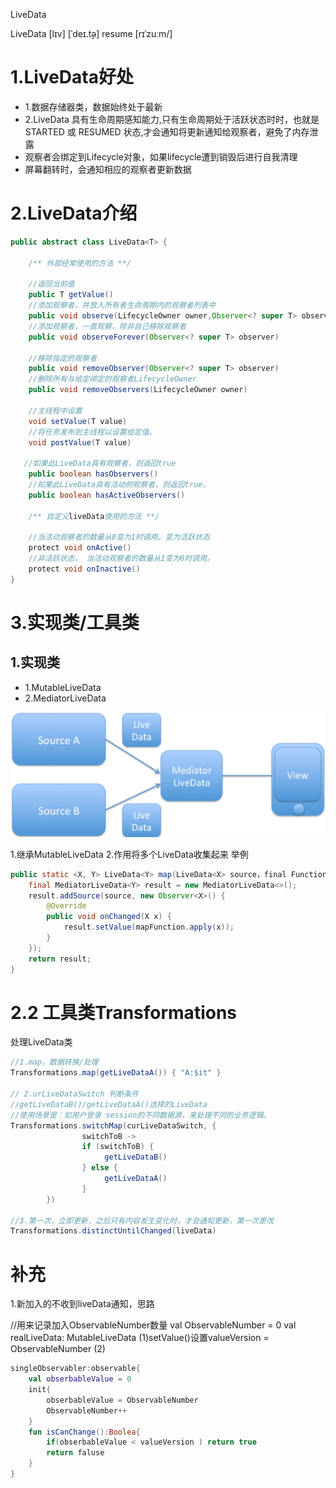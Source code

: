 LiveData

LiveData [lɪv] [ˈdeɪ.t̬ə]
resume [rɪˈzuːm/]

# 1.LiveData好处
* 1.数据存储器类，数据始终处于最新
* 2.LiveData 具有生命周期感知能力,只有生命周期处于活跃状态时时，也就是STARTED 或 RESUMED 状态,才会通知将更新通知给观察者，避免了内存泄露
* 观察者会绑定到Lifecycle对象，如果lifecycle遭到销毁后进行自我清理
* 屏幕翻转时，会通知相应的观察者更新数据

# 2.LiveData介绍

```java
public abstract class LiveData<T> {

    /** 外部经常使用的方法 **/

    //返回当前值
    public T getValue()
    //添加观察者，并放入所有者生命周期内的观察者列表中
    public void observe(LifecycleOwner owner,Observer<? super T> observer)
    //添加观察者，一直观察，除非自己移除观察者
    public void observeForever(Observer<? super T> observer)  

    //移除指定的观察者
    public void removeObserver(Observer<? super T> observer)  
    //删除所有与给定绑定的观察者LifecycleOwner
    public void removeObservers(LifecycleOwner owner)

    //主线程中设置
    void setValue(T value)
    //将任务发布到主线程以设置给定值。
    void postValue(T value)

   //如果此LiveData具有观察者，则返回true
    public boolean hasObservers()
    //如果此LiveData具有活动的观察者，则返回true。
    public boolean hasActiveObservers()

    /** 自定义liveData使用的方法 **/

    //当活动观察者的数量从0变为1时调用。变为活跃状态
    protect void onActive()
    //非活跃状态， 当活动观察者的数量从1变为0时调用。
    protect void onInactive()
}
```

# 3.实现类/工具类
 ## 1.实现类
 * 1.MutableLiveData
 * 2.MediatorLiveData

<img src="image/liveData1.png" height="200" />

1.继承MutableLiveData
2.作用将多个LiveData收集起来
举例
```java
public static <X, Y> LiveData<Y> map(LiveData<X> source，final Function<X, Y> mapFunction) {
    final MediatorLiveData<Y> result = new MediatorLiveData<>();
    result.addSource(source, new Observer<X>() {
        @Override
        public void onChanged(X x) {
            result.setValue(mapFunction.apply(x));
        }
    });
    return result;
}
```


 # 2.2 工具类Transformations  
   处理LiveData类
   
```java
//1.map，数据转换/处理
Transformations.map(getLiveDataA()) { "A:$it" }

// 2.urLiveDataSwitch 判断条件
//getLiveDataB()/getLiveDataA()选择的LiveData
//使用场景是：如用户登录 session的不同数据源，来处理不同的业务逻辑。
Transformations.switchMap(curLiveDataSwitch, {
                switchToB ->
                if (switchToB) {
                     getLiveDataB()
                } else {
                     getLiveDataA()
                }
        })

//3.第一次，立即更新，之后只有内容发生变化时，才会通知更新，第一次更改
Transformations.distinctUntilChanged(liveData)
```


# 补充
1.新加入的不收到liveData通知，思路

//用来记录加入ObservableNumber数量
val ObservableNumber = 0
val realLiveData: MutableLiveData 
(1)setValue()设置valueVersion = ObservableNumber
(2)
```kt
singleObservabler:observable{
    val obserbableValue = 0
    init{ 
        obserbableValue = ObservableNumber
        ObservableNumber++
    }
    fun isCanChange():Boolea{
        if(obserbableValue < valueVersion ) return true
        return faluse
    }
}
```


